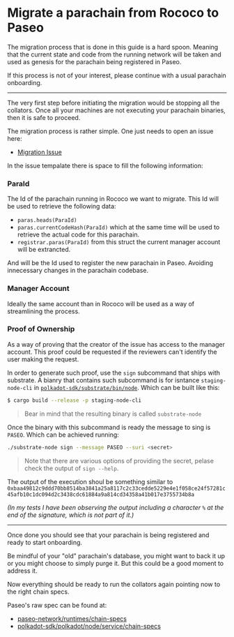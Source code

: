 # Migrate a parachain from Rococo to Paseo

The migration process that is done in this guide is a hard spoon. Meaning that
the current state and code from the running network will be taken and used as
genesis for the parachain being registered in Paseo.

If this process is not of your interest, please continue with a usual parachain
onboarding.

---

The very first step before initiating the migration would be stopping all the collators.
Once all your machines are not executing your parachain binaries, then it is safe to proceed.

The migration process is rather simple. One just needs to open an issue here:

- [Migration Issue](https://github.com/paseo-network/support/issues/new/choose)

In the issue tempalate there is space to fill the following information:

### **ParaId**

The Id of the parachain running in Rococo we want to migrate. This Id will be used to
retrieve the following data:
- `paras.heads(ParaId)` 
- `paras.currentCodeHash(ParaId)` which at the same time will be used to retrieve the actual code
for this parachain.
- `registrar.paras(ParaId)` from this struct the current manager account will be extrancted.

And will be the Id used to register the new parachain in Paseo. Avoiding innecessary changes in the parachain codebase.

### **Manager Account**

Ideally the same account than in Rococo will be used as a way of streamlining the process.

### **Proof of Ownership**

As a way of proving that the creator of the issue has access to the manager account. This proof could be requested if the reviewers can't identify the user making the request.

In order to generate such proof, use the `sign` subcommand that ships with substrate. A bianry that contains such subcommand is for isntance `staging-node-cli` in [`polkadot-sdk/substrate/bin/node`](https://github.com/paritytech/polkadot-sdk/tree/master/substrate/bin/node).
Which can be built like this:
```bash
$ cargo build --release -p staging-node-cli
```
> Bear in mind that the resulting binary is called `substrate-node`

Once the binary with this subcommand is ready the message to sing is `PASEO`. Which can be achieved running:
```bash
./substrate-node sign --message PASEO --suri <secret>
```
> Note that there are various options of providing the secret, pelase check the output of `sign --help`.

The output of the execution shoul be something similar to 
`0xbaa49812c9ddd70bb8514ba3841a25a8117c2c33cedde5229e4e1f058ce24f57281c45afb10c1dc094d2c3438cdc61884a9a814cd34358a41b017e3755734b8a` 

_(In my tests I have been observing the output including a character `%` at the end of the signature, which is not part of it.)_

---

Once done you should see that your parachain is being registered and ready to start onboarding.

Be mindful of your "old" parachain's database, you might want to back it up or you might choose to simply purge it. But this could be a good moment to address it.

Now everything should be ready to run the collators again pointing now to the right chain specs.

Paseo's raw spec can be found at:
- [paseo-network/runtimes/chain-specs](https://github.com/paseo-network/runtimes/tree/main/chain-specs)
- [polkadot-sdk/polkadot/node/service/chain-specs](https://github.com/paritytech/polkadot-sdk/tree/master/polkadot/node/service/chain-specs)